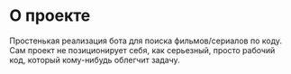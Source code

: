 # О проекте
Простенькая реализация бота для поиска фильмов/сериалов по коду. Сам проект не позиционирует себя, как серьезный, просто рабочий код, который кому-нибудь облегчит задачу.
